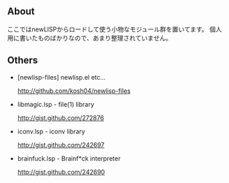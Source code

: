 ## About

ここではnewLISPからロードして使う小物なモジュール群を置いてます。
個人用に書いたものばかりなので、あまり整理されていません。

## Others

* [newlisp-files] newlisp.el etc...

  http://github.com/kosh04/newlisp-files

* libmagic.lsp - file(1) library

  http://gist.github.com/272876

* iconv.lsp - iconv library

  http://gist.github.com/242697

* brainfuck.lsp - Brainf*ck interpreter

  http://gist.github.com/242690

